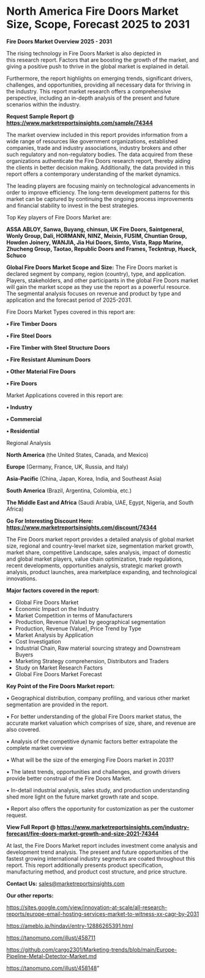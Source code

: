 # North America Fire Doors Market Size, Scope, Forecast 2025 to 2031

<Strong> Fire Doors Market Overview 2025 - 2031</strong>

The rising technology in Fire Doors Market is also depicted in this research report. Factors that are boosting the growth of the market, and giving a positive push to thrive in the global market is explained in detail.

Furthermore, the report highlights on emerging trends, significant drivers, challenges, and opportunities, providing all necessary data for thriving in the industry. This report market research offers a comprehensive perspective, including an in-depth analysis of the present and future scenarios within the industry.

<strong>Request Sample Report @ <a href=https://www.marketreportsinsights.com/sample/74344>https://www.marketreportsinsights.com/sample/74344</a></strong>

The market overview included in this report provides information from a wide range of resources like government organizations, established companies, trade and industry associations, industry brokers and other such regulatory and non-regulatory bodies. The data acquired from these organizations authenticate the Fire Doors research report, thereby aiding the clients in better decision making. Additionally, the data provided in this report offers a contemporary understanding of the market dynamics.

The leading players are focusing mainly on technological advancements in order to improve efficiency. The long-term development patterns for this market can be captured by continuing the ongoing process improvements and financial stability to invest in the best strategies.

Top Key players of Fire Doors Market are:

<strong>ASSA ABLOY, Sanwa, Buyang, chinsun, UK Fire Doors, Saintgeneral, Wonly Group, Dali, HORMANN, NINZ, Meixin, FUSIM, Chuntian Group, Howden Joinery, WANJIA, Jia Hui Doors, Simto, Vista, Rapp Marine, Zhucheng Group, Taotao, Republic Doors and Frames, Teckntrup, Hueck, Schuco</strong>

<strong><b>Global Fire Doors Market Scope and Size:</b></strong>
The Fire Doors market is declared segment by company, region (country), type, and application. Players, stakeholders, and other participants in the global Fire Doors market will gain the market scope as they use the report as a powerful resource. The segmental analysis focuses on revenue and product by type and application and the forecast period of 2025-2031.

Fire Doors Market Types covered in this report are:

<strong>• Fire Timber Doors

• Fire Steel Doors

• Fire Timber with Steel Structure Doors

• Fire Resistant Aluminum Doors

• Other Material Fire Doors

• Fire Doors</strong>

Market Applications covered in this report are:

<strong>• Industry

• Commercial

• Residential</strong> 

Regional Analysis

<strong>North America</strong> (the United States, Canada, and Mexico)

<strong>Europe</strong> (Germany, France, UK, Russia, and Italy)

<strong>Asia-Pacific</strong> (China, Japan, Korea, India, and Southeast Asia)

<strong>South America</strong> (Brazil, Argentina, Colombia, etc.)

<strong>The Middle East and Africa</strong> (Saudi Arabia, UAE, Egypt, Nigeria, and South Africa)

<strong>Go For Interesting Discount Here: <a href=https://www.marketreportsinsights.com/discount/74344>https://www.marketreportsinsights.com/discount/74344</a></strong>

The Fire Doors market report provides a detailed analysis of global market size, regional and country-level market size, segmentation market growth, market share, competitive Landscape, sales analysis, impact of domestic and global market players, value chain optimization, trade regulations, recent developments, opportunities analysis, strategic market growth analysis, product launches, area marketplace expanding, and technological innovations.

<strong><b>Major factors covered in the report:</b></strong>
<ul>
  <li>Global Fire Doors Market </li>
  <li>Economic Impact on the Industry</li>
  <li>Market Competition in terms of Manufacturers</li>
  <li>Production, Revenue (Value) by geographical segmentation</li>
  <li>Production, Revenue (Value), Price Trend by Type</li>
  <li>Market Analysis by Application</li>
  <li>Cost Investigation</li>
  <li>Industrial Chain, Raw material sourcing strategy and Downstream Buyers</li>
  <li>Marketing Strategy comprehension, Distributors and Traders</li>
  <li>Study on Market Research Factors</li>
  <li>Global Fire Doors Market Forecast</li>
</ul>

<strong><b>Key Point of the Fire Doors Market report:</b></strong>

• Geographical distribution, company profiling, and various other market segmentation are provided in the report.

• For better understanding of the global Fire Doors market status, the accurate market valuation which comprises of size, share, and revenue are also covered.

• Analysis of the competitive dynamic factors better extrapolate the complete market overview

• What will be the size of the emerging Fire Doors market in 2031?

• The latest trends, opportunities and challenges, and growth drivers provide better construal of the Fire Doors Market.

• In-detail industrial analysis, sales study, and production understanding shed more light on the future market growth rate and scope.

• Report also offers the opportunity for customization as per the customer request.

<strong><b>View Full Report @ <a href=https://www.marketreportsinsights.com/industry-forecast/fire-doors-market-growth-and-size-2021-74344>https://www.marketreportsinsights.com/industry-forecast/fire-doors-market-growth-and-size-2021-74344</a></b></strong>


At last, the Fire Doors Market report includes investment come analysis and development trend analysis. The present and future opportunities of the fastest growing international industry segments are coated throughout this report. This report additionally presents product specification, manufacturing method, and product cost structure, and price structure.

<strong>Contact Us:</strong>
sales@marketreportsinsights.com

<strong>Our other reports:</strong>

<a href=https://sites.google.com/view/innovation-at-scale/all-research-reports/europe-email-hosting-services-market-to-witness-xx-cagr-by-2031>https://sites.google.com/view/innovation-at-scale/all-research-reports/europe-email-hosting-services-market-to-witness-xx-cagr-by-2031</a>

<a href=https://ameblo.jp/hindavi/entry-12886265391.html>https://ameblo.jp/hindavi/entry-12886265391.html</a>

<a href=https://tanomuno.com/illust/458711>https://tanomuno.com/illust/458711</a>

<a href=https://github.com/cargo2301/Marketing-trends/blob/main/Europe-Pipeline-Metal-Detector-Market.md>https://github.com/cargo2301/Marketing-trends/blob/main/Europe-Pipeline-Metal-Detector-Market.md</a>

<a href=https://tanomuno.com/illust/458148>https://tanomuno.com/illust/458148</a>"
